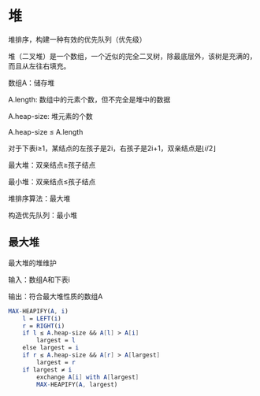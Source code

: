 # 堆

堆排序，构建一种有效的优先队列（优先级）

堆（二叉堆）是一个数组，一个近似的完全二叉树，除最底层外，该树是充满的，而且从左往右填充。

数组A：储存堆

A.length: 数组中的元素个数，但不完全是堆中的数据

A.heap-size: 堆元素的个数

A.heap-size ≤ A.length

对于下表i≥1，某结点的左孩子是2i，右孩子是2i+1，双亲结点是$\left \lfloor i/2 \right \rfloor$

最大堆：双亲结点≥孩子结点

最小堆：双亲结点≤孩子结点

堆排序算法：最大堆

构造优先队列：最小堆

## 最大堆

最大堆的堆维护

输入：数组A和下表i

输出：符合最大堆性质的数组A

```mathematica
MAX-HEAPIFY(A, i)
    l = LEFT(i)
    r = RIGHT(i)
    if l ≤ A.heap-size && A[l] > A[i]
        largest = l
    else largest = i
    if r ≤ A.heap-size && A[r] > A[largest]
        largest = r
    if largest ≠ i
        exchange A[i] with A[largest]
        MAX-HEAPIFY(A, largest)
```
